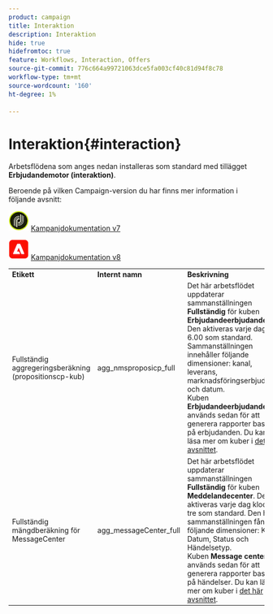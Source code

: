 ```yaml
---
product: campaign
title: Interaktion
description: Interaktion
hide: true
hidefromtoc: true
feature: Workflows, Interaction, Offers
source-git-commit: 776c664a99721063dce5fa003cf40c81d94f8c78
workflow-type: tm+mt
source-wordcount: '160'
ht-degree: 1%

---
```



# Interaktion{#interaction}



Arbetsflödena som anges nedan installeras som standard med tillägget **Erbjudandemotor (interaktion)**.

Beroende på vilken Campaign-version du har finns mer information i följande avsnitt:

![](assets/do-not-localize/v7.jpeg) [Kampanjdokumentation v7](../../interaction/using/interaction-and-offer-management.md)

![](assets/do-not-localize/v8.png) [Kampanjdokumentation v8](https://experienceleague.adobe.com/docs/campaign/campaign-v8/send/interaction/interaction.html)


<table> 
 <tbody> 
  <tr> 
   <td> <strong>Etikett</strong><br /> </td> 
   <td> <strong>Internt namn</strong><br /> </td> 
   <td> <strong>Beskrivning</strong><br /> </td> 
  </tr> 
  <tr> 
   <td> <span class="uicontrol">Fullständig aggregeringsberäkning (propositionscp-kub)</span> <br /> </td> 
   <td> <span class="uicontrol">agg_nmsproposicp_full</span> <br /> </td> 
   <td> Det här arbetsflödet uppdaterar sammanställningen <strong>Fullständig</strong> för kuben <strong>Erbjudandeerbjudande</strong>. Den aktiveras varje dag kl. 6.00 som standard. Sammanställningen innehåller följande dimensioner: kanal, leverans, marknadsföringserbjudande och datum.<br /> Kuben <strong>Erbjudandeerbjudande</strong> används sedan för att generera rapporter baserat på erbjudanden. Du kan läsa mer om kuber i <a href="../../reporting/using/ac-cubes.md">det här avsnittet</a>.<br /> </td> 
  </tr> 
   <tr> 
   <td> <span class="uicontrol">Fullständig mängdberäkning för MessageCenter</span> <br /> </td> 
   <td> <span class="uicontrol">agg_messageCenter_full</span> <br /> </td> 
   <td> Det här arbetsflödet uppdaterar sammanställningen <strong>Fullständig</strong> för kuben <strong>Meddelandecenter</strong>. Den aktiveras varje dag klockan tre som standard. Den här sammanställningen fångar följande dimensioner: Kanal, Datum, Status och Händelsetyp.<br /> Kuben <strong>Message center</strong> används sedan för att generera rapporter baserat på händelser. Du kan läsa mer om kuber i <a href="../../reporting/using/ac-cubes.md">det här avsnittet</a>.<br /> </td> 
   <td> <br /> </td> 
  </tr> 
 </tbody> 
</table>

